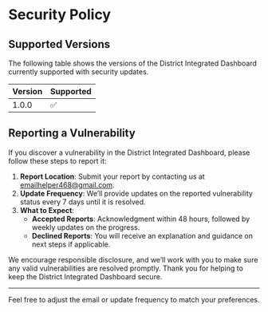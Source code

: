 # Security Policy

## Supported Versions

The following table shows the versions of the District Integrated Dashboard currently supported with security updates.

| Version | Supported          |
| ------- | ------------------ |
| 1.0.0   | :white_check_mark: |

## Reporting a Vulnerability

If you discover a vulnerability in the District Integrated Dashboard, please follow these steps to report it:

1. **Report Location**: Submit your report by contacting us at [emailhelper468@gmail.com](emailhelper468@gmail.com).
2. **Update Frequency**: We’ll provide updates on the reported vulnerability status every 7 days until it is resolved.
3. **What to Expect**:
   - **Accepted Reports**: Acknowledgment within 48 hours, followed by weekly updates on the progress.
   - **Declined Reports**: You will receive an explanation and guidance on next steps if applicable.

We encourage responsible disclosure, and we’ll work with you to make sure any valid vulnerabilities are resolved promptly. Thank you for helping to keep the District Integrated Dashboard secure.

--- 

Feel free to adjust the email or update frequency to match your preferences.
